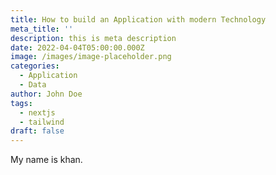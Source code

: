 ```yaml
---
title: How to build an Application with modern Technology
meta_title: ''
description: this is meta description
date: 2022-04-04T05:00:00.000Z
image: /images/image-placeholder.png
categories:
  - Application
  - Data
author: John Doe
tags:
  - nextjs
  - tailwind
draft: false
---
```

My name is khan.
